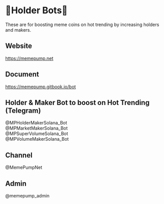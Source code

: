 # 🏅Holder Bots🏅

These are for boosting meme coins on hot trending by increasing holders and makers.

## Website
https://memepump.net

## Document
https://memepump.gitbook.io/bot

## Holder & Maker Bot to boost on Hot Trending (Telegram)
@MPHolderMakerSolana_Bot \
@MPMarketMakerSolana_Bot \
@MPSuperVolumeSolana_Bot \
@MPVolumeMakerSolana_Bot

## Channel
@MemePumpNet

## Admin
@memepump_admin
